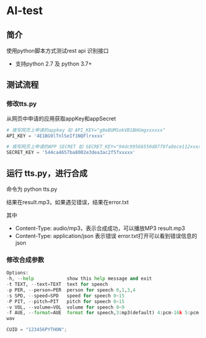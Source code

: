 # AI-test
## 简介

使用python脚本方式测试rest api 识别接口

- 支持python 2.7 及 python 3.7+



## 测试流程

### 修改tts.py

从网页中申请的应用获取appKey和appSecret

```python
# 填写网页上申请的appkey 如 API_KEY="g8eBUMSokVB1BHGmgxxxxxx"
API_KEY = '4E1BG9lTnlSeIf1NQFlrxxxx'

# 填写网页上申请的APP SECRET 如 SECRET_KEY="94dc99566550d87f8fa8ece112xxxxx"
SECRET_KEY = '544ca4657ba8002e3dea3ac2f5fxxxxx'
```






## 运行 tts.py，进行合成

命令为 python tts.py

结果在result.mp3，如果遇见错误，结果在error.txt

其中

- Content-Type: audio/mp3，表示合成成功，可以播放MP3 result.mp3
- Content-Type: application/json 表示错误   error.txt打开可以看到错误信息的json

### 修改合成参数

```python
Options:
-h, --help            show this help message and exit
-t TEXT, --text=TEXT  text for speech
-p PER, --person=PER  person for speech 0,1,3,4
-s SPD, --speed=SPD   speed for speech 0~15
-P PIT, --pitch=PIT   pitch for speech 0~15
-v VOL, --volume=VOL  volume for speech 0~9
-f AUE, --format=AUE  format for speech,3:mp3(default) 4:pcm-16k 5:pcm-8k 6.
wav

CUID = "123456PYTHON";

```

